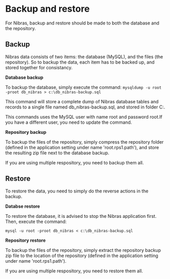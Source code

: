 # Backup and restore

For Nibras, backup and restore should be made to both the database and the repository.

## Backup

Nibras data consists of two items: the database (MySQL), and the files (the repository). So to backup the data, each item has to be backed up, and stored together for consistancy. 

**Database backup**

To backup the database, simply execute the command:
`mysqldump -u root -proot db_nibras > c:\db_nibras-backup.sql`

This command will store a complete dump of Nibras database tables and records to a single file named db_nibras-backup.sql, and stored in folder C:\.

This commands uses the MySQL user with name root and password root.If you have a different user, you need to update the command. 

**Repository backup**

To backup the files of the repository, simply compress the repository folder (defined in the application setting under name 'root.rps1.path'), and store the resulting zip file next  to the database backup.

If you are using multiple respository, you need to backup them all.

## Restore

To restore the data, you need to simply do the reverse actions in the backup.

**Databse restore**

To restore the database, it is advised to stop the Nibras application first. Then, execute the command:

`mysql -u root -proot db_nibras < c:\db_nibras-backup.sql`


**Repository restore**

To backup the files of the repository, simply extract the repository backup zip file to the location of the repository (defined in the application setting under name 'root.rps1.path').

If you are using multiple respository, you need to restore them all.




